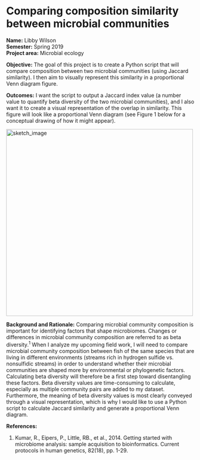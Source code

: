 # Comparing composition similarity between microbial communities  
**Name:** Libby Wilson  
**Semester:** Spring 2019  
**Project area:** Microbial ecology  

**Objective:** The goal of this project is to create a Python script that will compare composition between two microbial communities (using Jaccard similarity). I then aim to visually represent this similarity in a proportional Venn diagram figure.  

**Outcomes:** I want the script to output a Jaccard index value (a number value to quantify beta diversity of the two microbial communities), and I also want it to create a visual representation of the overlap in similarity. This figure will look like a proportional Venn diagram (see Figure 1 below for a conceptual drawing of how it might appear).  

<img src="/Desktop/coding/project/sketch.jpg" alt="sketch_image" width="500"/>  

**Background and Rationale:** Comparing microbial community composition is important for identifying factors that shape microbiomes. Changes or differences in microbial community composition are referred to as beta diversity.<sup>1</sup> When I analyze my upcoming field work, I will need to compare microbial community composition between fish of the same species that are living in different environments (streams rich in hydrogen sulfide vs. nonsulfidic streams) in order to understand whether their microbial communities are shaped more by environmental or phylogenetic factors. Calculating beta diversity will therefore be a first step toward disentangling these factors.
	Beta diversity values are time-consuming to calculate, especially as multiple community pairs are added to my dataset. Furthermore, the meaning of beta diversity values is most clearly conveyed through a visual representation, which is why I would like to use a Python script to calculate Jaccard similarity and generate a proportional Venn diagram.  
  
**References:**  
1.	Kumar, R., Eipers, P., Little, RB., et al., 2014. Getting started with microbiome analysis: sample acquisition to bioinformatics. Current protocols in human genetics, 82(18), pp. 1-29. 
